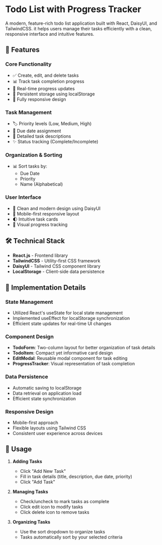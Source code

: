 # Todo List with Progress Tracker

A modern, feature-rich todo list application built with React, DaisyUI, and TailwindCSS. it helps users manage their tasks efficiently with a clean, responsive interface and intuitive features.

## 🌟 Features

### Core Functionality
- ✅ Create, edit, and delete tasks
- 📊 Track task completion progress
- 🔄 Real-time progress updates
- 💾 Persistent storage using localStorage
- 📱 Fully responsive design

### Task Management
- 🏷️ Priority levels (Low, Medium, High)
- 📅 Due date assignment
- 📝 Detailed task descriptions
- ✨ Status tracking (Complete/Incomplete)

### Organization & Sorting
- 📊 Sort tasks by:
  - Due Date
  - Priority
  - Name (Alphabetical)

### User Interface
- 🎨 Clean and modern design using DaisyUI
- 📱 Mobile-first responsive layout
- 🌓 Intuitive task cards
- 🎯 Visual progress tracking

## 🛠️ Technical Stack

- **React.js** - Frontend library
- **TailwindCSS** - Utility-first CSS framework
- **DaisyUI** - Tailwind CSS component library
- **LocalStorage** - Client-side data persistence

## 🎯 Implementation Details

### State Management
- Utilized React's useState for local state management
- Implemented useEffect for localStorage synchronization
- Efficient state updates for real-time UI changes

### Component Design
- **TodoForm**: Two-column layout for better organization of task details
- **TodoItem**: Compact yet informative card design
- **EditModal**: Reusable modal component for task editing
- **ProgressTracker**: Visual representation of task completion

### Data Persistence
- Automatic saving to localStorage
- Data retrieval on application load
- Efficient state synchronization

### Responsive Design
- Mobile-first approach
- Flexible layouts using Tailwind CSS
- Consistent user experience across devices

## 📱 Usage

1. **Adding Tasks**
   - Click "Add New Task"
   - Fill in task details (title, description, due date, priority)
   - Click "Add Task"

2. **Managing Tasks**
   - Check/uncheck to mark tasks as complete
   - Click edit icon to modify tasks
   - Click delete icon to remove tasks

3. **Organizing Tasks**
   - Use the sort dropdown to organize tasks
   - Tasks automatically sort by your selected criteria



